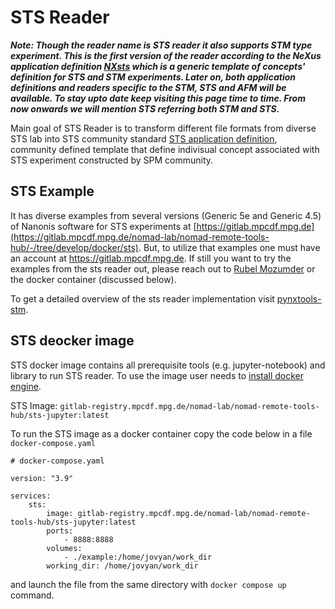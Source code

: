 # STS Reader
***Note: Though the reader name is STS reader it also supports STM type experiment. This is the first version of the reader according to the NeXus application definition [NXsts](https://github.com/FAIRmat-NFDI/nexus_definitions/blob/fairmat/contributed_definitions/NXsts.nxdl.xml) which is a generic template of concepts' definition for STS and STM experiments. Later on, both application definitions and readers specific to the STM, STS and AFM will be available. To stay upto date keep visiting this page time to time. From now onwards we will mention STS referring both STM and STS.***

Main goal of STS Reader is to transform different file formats from diverse STS lab into STS community standard [STS application definition](https://github.com/FAIRmat-NFDI/nexus_definitions/blob/fairmat/contributed_definitions/NXsts.nxdl.xml), community defined template that define indivisual concept associated with STS experiment constructed by SPM community.
## STS Example
It has diverse examples from several versions (Generic 5e and Generic 4.5) of Nanonis software for STS experiments at [https://gitlab.mpcdf.mpg.de](https://gitlab.mpcdf.mpg.de/nomad-lab/nomad-remote-tools-hub/-/tree/develop/docker/sts). But, to utilize that examples one must have an account at https://gitlab.mpcdf.mpg.de. If still you want to try the examples from the sts reader out, please reach out to [Rubel Mozumder](mozumder@physik.hu-berlin.de) or the docker container (discussed below).

To get a detailed overview of the sts reader implementation visit [pynxtools-stm](https://github.com/FAIRmat-NFDI/pynxtools-stm).

## STS deocker image
STS docker image contains all prerequisite tools (e.g. jupyter-notebook) and library to run STS reader. To use the image user needs to [install docker engine](https://docs.docker.com/engine/install/).

STS Image: `gitlab-registry.mpcdf.mpg.de/nomad-lab/nomad-remote-tools-hub/sts-jupyter:latest`

To run the STS image as a docker container copy the code below in a file `docker-compose.yaml`

```docker
# docker-compose.yaml

version: "3.9"

services:
    sts:
        image: gitlab-registry.mpcdf.mpg.de/nomad-lab/nomad-remote-tools-hub/sts-jupyter:latest
        ports:
            - 8888:8888
        volumes:
            - ./example:/home/jovyan/work_dir
        working_dir: /home/jovyan/work_dir
```

and launch the file from the same directory with `docker compose up` command.
